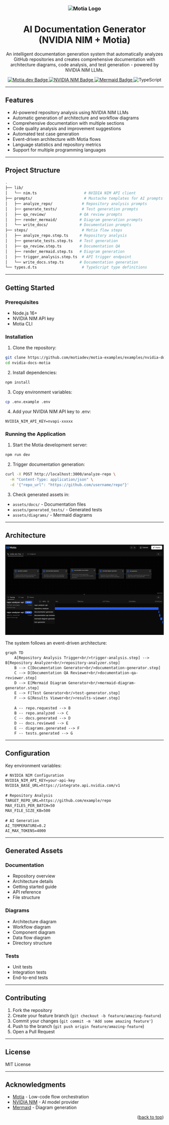 <h3 align="center">
  <a name="readme-top"></a>
  <img
    src="https://www.motia.dev/_next/image?url=%2F_next%2Fstatic%2Fmedia%2FlogoFull.a0c32ce7.png&w=3840&q=75&dpl=dpl_GGJLB5WgEgatAYFJpjVH9naiBMGv"
    style="max-width: 100%; height: auto; width: auto; max-height: 160px;"
    alt="Motia Logo"
  >
</h3>

<div align="center">

  <h1>AI Documentation Generator (NVIDIA NIM + Motia)</h1>

  <p>
    An intelligent documentation generation system that automatically analyzes GitHub repositories and creates comprehensive documentation with architecture diagrams, code analysis, and test generation - powered by NVIDIA NIM LLMs.
  </p>

  <a href="https://motia.dev">
    <img src="https://img.shields.io/badge/Motia.dev-Low%20Code%20Flows-1e1e1e" alt="Motia.dev Badge" />
  </a>
  <a href="https://docs.nvidia.com/ai-enterprise/overview/">
    <img src="https://img.shields.io/badge/NVIDIA-NIM%20LLMs-76B900" alt="NVIDIA NIM Badge" />
  </a>
  <a href="https://mermaid.js.org/">
    <img src="https://img.shields.io/badge/Mermaid-Diagrams-FF3670" alt="Mermaid Badge" />
  </a>
  <img src="https://img.shields.io/badge/TypeScript-4.9.5-3178C6" alt="TypeScript" />

</div>

---

## Features

-  AI-powered repository analysis using NVIDIA NIM LLMs
-  Automatic generation of architecture and workflow diagrams
-  Comprehensive documentation with multiple sections
-  Code quality analysis and improvement suggestions  
-  Automated test case generation
-  Event-driven architecture with Motia flows
-  Language statistics and repository metrics
-  Support for multiple programming languages

---

## Project Structure

```bash
.
├── lib/
│   └── nim.ts                     # NVIDIA NIM API client
├── prompts/                       # Mustache templates for AI prompts
│   ├── analyze_repo/             # Repository analysis prompts
│   ├── generate_tests/           # Test generation prompts
│   ├── qa_review/               # QA review prompts
│   ├── render_mermaid/          # Diagram generation prompts
│   └── write_docs/              # Documentation prompts
├── steps/                        # Motia flow steps
│   ├── analyze_repo.step.ts     # Repository analysis
│   ├── generate_tests.step.ts   # Test generation
│   ├── qa_review.step.ts        # Documentation QA
│   ├── render_mermaid.step.ts   # Diagram generation
│   ├── trigger_analysis.step.ts  # API trigger endpoint
│   └── write_docs.step.ts       # Documentation generation
└── types.d.ts                    # TypeScript type definitions
```

---

## Getting Started

### Prerequisites

- Node.js 16+
- NVIDIA NIM API key
- Motia CLI

### Installation

1. Clone the repository:
```bash
git clone https://github.com/motiadev/motia-examples/examples/nvidia-docs-motia.git
cd nvidia-docs-motia
```

2. Install dependencies:
```bash
npm install
```

3. Copy environment variables:
```bash
cp .env.example .env
```

4. Add your NVIDIA NIM API key to .env:
```env
NVIDIA_NIM_API_KEY=nvapi-xxxxx
```

### Running the Application

1. Start the Motia development server:
```bash
npm run dev
```

2. Trigger documentation generation:
```bash
curl -X POST http://localhost:3000/analyze-repo \
  -H "Content-Type: application/json" \
  -d '{"repo_url": "https://github.com/username/repo"}'
```

3. Check generated assets in:
- `assets/docs/` - Documentation files
- `assets/generated_tests/` - Generated tests
- `assets/diagrams/` - Mermaid diagrams

---

## Architecture

![Architecture Diagram](docs/image.png)

The system follows an event-driven architecture:

```mermaid
graph TD
    A[Repository Analysis Trigger<br/>trigger-analysis.step] --> B[Repository Analyzer<br/>repository-analyzer.step]
    B --> C[Documentation Generator<br/>documentation-generator.step]
    C --> D[Documentation QA Reviewer<br/>documentation-qa-reviewer.step]
    D --> E[Mermaid Diagram Generator<br/>mermaid-diagram-generator.step]
    E --> F[Test Generator<br/>test-generator.step]
    F --> G[Results Viewer<br/>results-viewer.step]
    
    A -- repo.requested --> B
    B -- repo.analyzed --> C
    C -- docs.generated --> D
    D -- docs.reviewed --> E
    E -- diagrams.generated --> F
    F -- tests.generated --> G

```

---

## Configuration

Key environment variables:

```env
# NVIDIA NIM Configuration
NVIDIA_NIM_API_KEY=your-api-key
NVIDIA_BASE_URL=https://integrate.api.nvidia.com/v1

# Repository Analysis
TARGET_REPO_URL=https://github.com/example/repo
MAX_FILES_PER_BATCH=50
MAX_FILE_SIZE_KB=500

# AI Generation
AI_TEMPERATURE=0.2
AI_MAX_TOKENS=4000
```

---

## Generated Assets

### Documentation
- Repository overview
- Architecture details
- Getting started guide
- API reference
- File structure

### Diagrams
- Architecture diagram
- Workflow diagram
- Component diagram
- Data flow diagram
- Directory structure

### Tests
- Unit tests
- Integration tests
- End-to-end tests

---

## Contributing

1. Fork the repository
2. Create your feature branch (`git checkout -b feature/amazing-feature`)
3. Commit your changes (`git commit -m 'Add some amazing feature'`)
4. Push to the branch (`git push origin feature/amazing-feature`)
5. Open a Pull Request

---

## License

MIT License

---

## Acknowledgments

- [Motia](https://motia.dev) - Low-code flow orchestration
- [NVIDIA NIM](https://developer.nvidia.com/nim) - AI model provider
- [Mermaid](https://mermaid.js.org/) - Diagram generation

<p align="right">(<a href="#readme-top">back to top</a>)</p>
